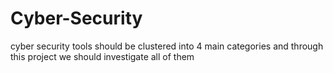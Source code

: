 # Cyber-Security
cyber security tools should be clustered into 4 main categories and through this project we should investigate all of them
